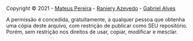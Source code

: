 Copyright © 2021 - [Mateus Pereira](https://github.com/mateuspsm) - [Raniery Azevedo](https://github.com/ranieryAzevedo) - [Gabriel Alves](https://github.com/GabrielAlves-bot)

A permissão é concedida, gratuitamente, a qualquer pessoa que obtenha uma cópia deste arquivo, com restrição de publicar como SEU repositório. Porém, sem restrição nos direitos de usar, copiar, modificar e mesclar.
